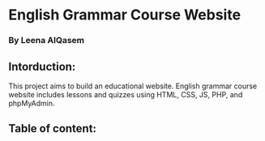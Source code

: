 #  English Grammar Course Website
### By Leena AlQasem

## Intorduction: 
This project aims to build an educational website. English grammar course website includes lessons and quizzes using HTML, CSS, JS, PHP, and phpMyAdmin. 


## Table of content: 



